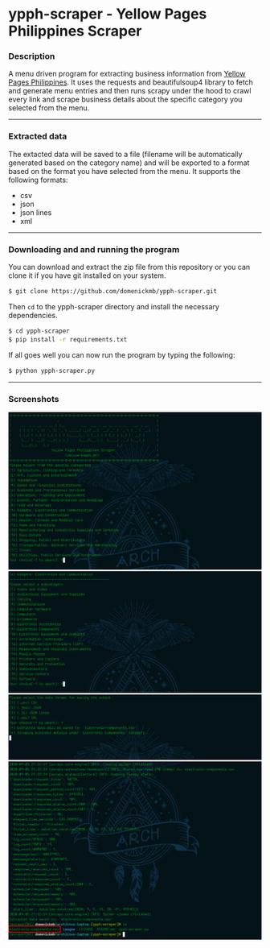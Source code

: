 # ypph-scraper - Yellow Pages Philippines Scraper
### Description  
A menu driven program for extracting business information from [Yellow Pages Philippines](http://yellow-pages.ph). It uses the requests and beautifulsoup4 library to fetch and generate menu entries and then runs scrapy under the hood to crawl every link and scrape business details about the specific category you selected from the menu.

***

### Extracted data
The extacted data will be saved to a file (filename will be automatically generated based on the category name) and will be exported to a format based on the format you have selected from the menu. It supports the following formats:  
  * csv
  * json
  * json lines
  * xml

***

### Downloading and and running the program
You can download and extract the zip file from this repository or you can clone it if you have git installed on your system.
```bash
$ git clone https://github.com/domenickmb/ypph-scraper.git
```
Then `cd` to the ypph-scraper directory and install the necessary dependencies.
```bash
$ cd ypph-scraper
$ pip install -r requirements.txt
```
If all goes well you can now run the program by typing the following:
```bash
$ python ypph-scraper.py
```

***

### Screenshots
![image1](/images/image1.jpg)
![image2](/images/image2.jpg)
![image3](/images/image3.jpg)
![image4](/images/image4.jpg)
